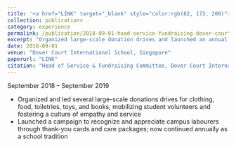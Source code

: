 ```yaml
---
title: '<a href="LINK" target="_blank" style="color:rgb(82, 173, 200)">Head of Service & Fundraising Committee | Dover Court International School, Singapore</a>'
collection: publications
category: experience
permalink: /publication/2018-09-01-head-service-fundraising-dover-court
excerpt: "Organized large-scale donation drives and launched an annual campaign to appreciate campus labourers."
date: 2018-09-01
venue: "Dover Court International School, Singapore"
paperurl: "LINK"
citation: "Head of Service & Fundraising Committee, Dover Court International School, Singapore (September 2018 – September 2019)"
---
```


September 2018 – September 2019

- Organized and led several large-scale donations drives for clothing, food, toiletries, toys, and books, mobilizing student volunteers and fostering a culture of empathy and service
- Launched a campaign to recognize and appreciate campus labourers through thank-you cards and care packages; now continued annually as a school tradition
